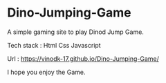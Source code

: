 # Dino-Jumping-Game

A simple gaming site to play Dinod Jump Game.

Tech stack :
Html
Css
Javascript

Url :  https://vinodk-17.github.io/Dino-Jumping-Game/

I hope you enjoy the Game.
